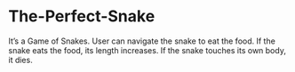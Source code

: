 # The-Perfect-Snake
It’s a Game of Snakes. User can navigate the snake to eat the food. If the snake eats the food, its length increases. If the snake touches its own body, it dies.
